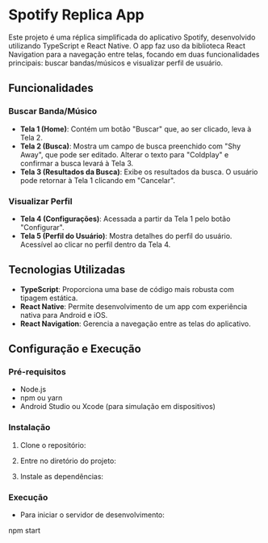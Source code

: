 # Spotify Replica App

Este projeto é uma réplica simplificada do aplicativo Spotify, desenvolvido utilizando TypeScript e React Native. O app faz uso da biblioteca React Navigation para a navegação entre telas, focando em duas funcionalidades principais: buscar bandas/músicos e visualizar perfil de usuário.

## Funcionalidades

### Buscar Banda/Músico

- **Tela 1 (Home)**: Contém um botão "Buscar" que, ao ser clicado, leva à Tela 2.
- **Tela 2 (Busca)**: Mostra um campo de busca preenchido com "Shy Away", que pode ser editado. Alterar o texto para "Coldplay" e confirmar a busca levará à Tela 3.
- **Tela 3 (Resultados da Busca)**: Exibe os resultados da busca. O usuário pode retornar à Tela 1 clicando em "Cancelar".

### Visualizar Perfil

- **Tela 4 (Configurações)**: Acessada a partir da Tela 1 pelo botão "Configurar". 
- **Tela 5 (Perfil do Usuário)**: Mostra detalhes do perfil do usuário. Acessível ao clicar no perfil dentro da Tela 4.

## Tecnologias Utilizadas

- **TypeScript**: Proporciona uma base de código mais robusta com tipagem estática.
- **React Native**: Permite desenvolvimento de um app com experiência nativa para Android e iOS.
- **React Navigation**: Gerencia a navegação entre as telas do aplicativo.

## Configuração e Execução

### Pré-requisitos

- Node.js
- npm ou yarn
- Android Studio ou Xcode (para simulação em dispositivos)

### Instalação

1. Clone o repositório:

2. Entre no diretório do projeto:

3. Instale as dependências:

### Execução

- Para iniciar o servidor de desenvolvimento:
  
npm start



